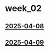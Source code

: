 # week_02 <!-- markmap: foldAll -->
## [2025-04-08](2025-04-08/2025-04-08.html)
## [2025-04-09](2025-04-09/2025-04-09.html)
